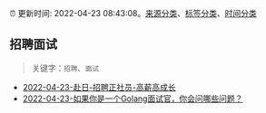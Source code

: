 :alarm_clock: 更新时间: 2022-04-23 08:43:08。[来源分类](../README.md)、[标签分类](../TAGS.md)、[时间分类](../TIMELINE.md)

## 招聘面试


> 关键字：`招聘`、`面试`



- [2022-04-23-赴日-招聘正社员-高薪高成长](https://www.v2ex.com/t/848736) 
- [2022-04-23-如果你是一个Golang面试官，你会问哪些问题？](https://toutiao.io/k/0acpnu3) 